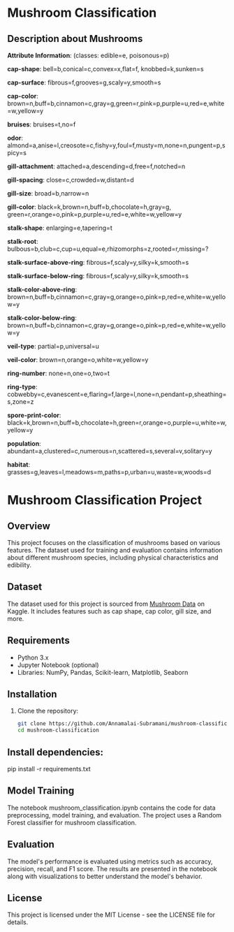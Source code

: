 # Mushroom Classification

## Description about Mushrooms

**Attribute Information**: (classes: edible=e, poisonous=p)

**cap-shape**: bell=b,conical=c,convex=x,flat=f, knobbed=k,sunken=s

**cap-surface**: fibrous=f,grooves=g,scaly=y,smooth=s

**cap-color**: brown=n,buff=b,cinnamon=c,gray=g,green=r,pink=p,purple=u,red=e,white=w,yellow=y

**bruises**: bruises=t,no=f

**odor**: almond=a,anise=l,creosote=c,fishy=y,foul=f,musty=m,none=n,pungent=p,spicy=s

**gill-attachment**: attached=a,descending=d,free=f,notched=n

**gill-spacing**: close=c,crowded=w,distant=d

**gill-size**: broad=b,narrow=n

**gill-color**: black=k,brown=n,buff=b,chocolate=h,gray=g, green=r,orange=o,pink=p,purple=u,red=e,white=w,yellow=y

**stalk-shape**: enlarging=e,tapering=t

**stalk-root**: bulbous=b,club=c,cup=u,equal=e,rhizomorphs=z,rooted=r,missing=?

**stalk-surface-above-ring**: fibrous=f,scaly=y,silky=k,smooth=s

**stalk-surface-below-ring**: fibrous=f,scaly=y,silky=k,smooth=s

**stalk-color-above-ring**: brown=n,buff=b,cinnamon=c,gray=g,orange=o,pink=p,red=e,white=w,yellow=y

**stalk-color-below-ring**: brown=n,buff=b,cinnamon=c,gray=g,orange=o,pink=p,red=e,white=w,yellow=y

**veil-type**: partial=p,universal=u

**veil-color**: brown=n,orange=o,white=w,yellow=y

**ring-number**: none=n,one=o,two=t

**ring-type**: cobwebby=c,evanescent=e,flaring=f,large=l,none=n,pendant=p,sheathing=s,zone=z

**spore-print-color**: black=k,brown=n,buff=b,chocolate=h,green=r,orange=o,purple=u,white=w,yellow=y

**population**: abundant=a,clustered=c,numerous=n,scattered=s,several=v,solitary=y

**habitat**: grasses=g,leaves=l,meadows=m,paths=p,urban=u,waste=w,woods=d

# Mushroom Classification Project

## Overview

This project focuses on the classification of mushrooms based on various features. The dataset used for training and evaluation contains information about different mushroom species, including physical characteristics and edibility.

## Dataset

The dataset used for this project is sourced from [Mushroom Data](https://www.kaggle.com/uciml/mushroom-classification) on Kaggle. It includes features such as cap shape, cap color, gill size, and more.

## Requirements

- Python 3.x
- Jupyter Notebook (optional)
- Libraries: NumPy, Pandas, Scikit-learn, Matplotlib, Seaborn

## Installation

1. Clone the repository:

   ```bash
   git clone https://github.com/Annamalai-Subramani/mushroom-classification.git
   cd mushroom-classification

## Install dependencies:

   pip install -r requirements.txt

## Model Training
The notebook mushroom_classification.ipynb contains the code for data preprocessing, model training, and evaluation. The project uses a Random Forest classifier for mushroom classification.

## Evaluation
The model's performance is evaluated using metrics such as accuracy, precision, recall, and F1 score. The results are presented in the notebook along with visualizations to better understand the model's behavior.

## License
This project is licensed under the MIT License - see the LICENSE file for details.